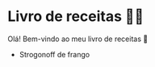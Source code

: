 # Livro de receitas :man_cook:

Olá! Bem-vindo ao meu livro de receitas :book:

- Strogonoff de frango 

